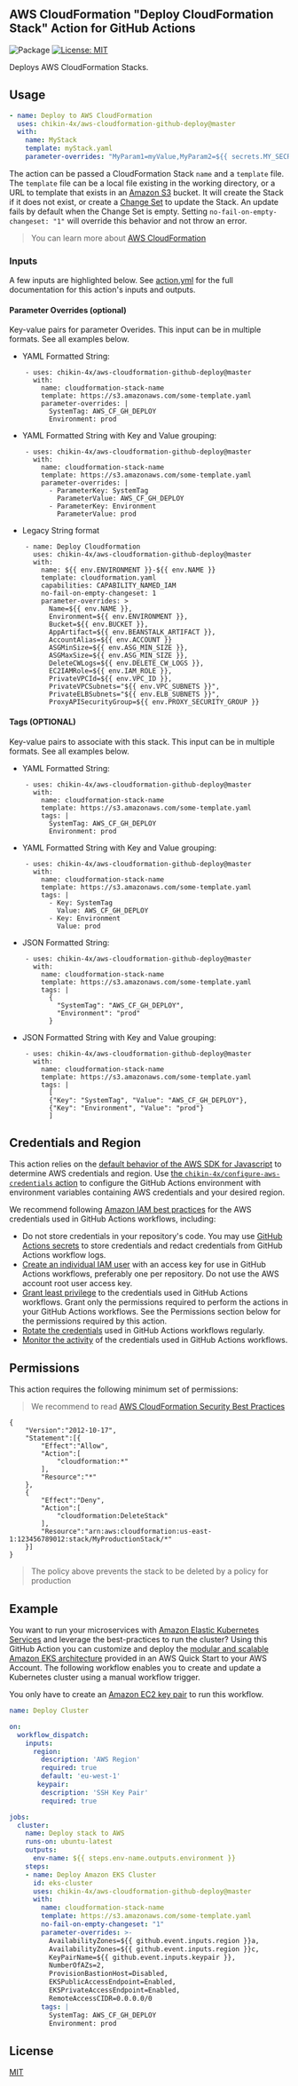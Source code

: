 ## AWS CloudFormation "Deploy CloudFormation Stack" Action for GitHub Actions

![Package](https://github.com/chikin-4x/aws-cloudformation-github-deploy/workflows/Package/badge.svg)
[![License: MIT](https://img.shields.io/badge/License-MIT-yellow.svg)](https://opensource.org/licenses/MIT)

Deploys AWS CloudFormation Stacks.

## Usage

```yaml
- name: Deploy to AWS CloudFormation
  uses: chikin-4x/aws-cloudformation-github-deploy@master
  with:
    name: MyStack
    template: myStack.yaml
    parameter-overrides: "MyParam1=myValue,MyParam2=${{ secrets.MY_SECRET_VALUE }}"
```

The action can be passed a CloudFormation Stack `name` and a `template` file. The `template` file can be a local file existing in the working directory, or a URL to template that exists in an [Amazon S3](https://aws.amazon.com/s3/) bucket. It will create the Stack if it does not exist, or create a [Change Set](https://docs.aws.amazon.com/AWSCloudFormation/latest/UserGuide/using-cfn-updating-stacks-changesets.html) to update the Stack. An update fails by default when the Change Set is empty. Setting `no-fail-on-empty-changeset: "1"` will override this behavior and not throw an error.

> You can learn more about [AWS CloudFormation](https://aws.amazon.com/cloudformation/)


### Inputs

A few inputs are highlighted below. See [action.yml](action.yml) for the full documentation for this action's inputs and outputs.

#### Parameter Overrides (optional)

Key-value pairs for parameter Overides. This input can be in multiple formats. See all examples below.

- YAML Formatted String:
```
    - uses: chikin-4x/aws-cloudformation-github-deploy@master
      with:
        name: cloudformation-stack-name
        template: https://s3.amazonaws.com/some-template.yaml
        parameter-overrides: |
          SystemTag: AWS_CF_GH_DEPLOY
          Environment: prod
```

- YAML Formatted String with Key and Value grouping:
```
    - uses: chikin-4x/aws-cloudformation-github-deploy@master
      with:
        name: cloudformation-stack-name
        template: https://s3.amazonaws.com/some-template.yaml
        parameter-overrides: |
          - ParameterKey: SystemTag
            ParameterValue: AWS_CF_GH_DEPLOY
          - ParameterKey: Environment
            ParameterValue: prod
```

- Legacy String format
```
    - name: Deploy Cloudformation
      uses: chikin-4x/aws-cloudformation-github-deploy@master
      with:
        name: ${{ env.ENVIRONMENT }}-${{ env.NAME }}
        template: cloudformation.yaml
        capabilities: CAPABILITY_NAMED_IAM
        no-fail-on-empty-changeset: 1
        parameter-overrides: >
          Name=${{ env.NAME }},
          Environment=${{ env.ENVIRONMENT }},
          Bucket=${{ env.BUCKET }},
          AppArtifact=${{ env.BEANSTALK_ARTIFACT }},
          AccountAlias=${{ env.ACCOUNT }}
          ASGMinSize=${{ env.ASG_MIN_SIZE }},
          ASGMaxSize=${{ env.ASG_MIN_SIZE }},
          DeleteCWLogs=${{ env.DELETE_CW_LOGS }},
          EC2IAMRole=${{ env.IAM_ROLE }},
          PrivateVPCId=${{ env.VPC_ID }},
          PrivateVPCSubnets="${{ env.VPC_SUBNETS }}",
          PrivateELBSubnets="${{ env.ELB_SUBNETS }}",
          ProxyAPISecurityGroup=${{ env.PROXY_SECURITY_GROUP }}

```

#### Tags (OPTIONAL)

Key-value pairs to associate with this stack. This input can be in multiple formats. See all examples below.

- YAML Formatted String:
```
    - uses: chikin-4x/aws-cloudformation-github-deploy@master
      with:
        name: cloudformation-stack-name
        template: https://s3.amazonaws.com/some-template.yaml
        tags: |
          SystemTag: AWS_CF_GH_DEPLOY
          Environment: prod
```

- YAML Formatted String with Key and Value grouping:
```
    - uses: chikin-4x/aws-cloudformation-github-deploy@master
      with:
        name: cloudformation-stack-name
        template: https://s3.amazonaws.com/some-template.yaml
        tags: |
          - Key: SystemTag
            Value: AWS_CF_GH_DEPLOY
          - Key: Environment
            Value: prod
```

- JSON Formatted String:
```
    - uses: chikin-4x/aws-cloudformation-github-deploy@master
      with:
        name: cloudformation-stack-name
        template: https://s3.amazonaws.com/some-template.yaml
        tags: |
          { 
            "SystemTag": "AWS_CF_GH_DEPLOY",
            "Environment": "prod"
          }
```

- JSON Formatted String with Key and Value grouping:
```
    - uses: chikin-4x/aws-cloudformation-github-deploy@master
      with:
        name: cloudformation-stack-name
        template: https://s3.amazonaws.com/some-template.yaml
        tags: |
          [
          {"Key": "SystemTag", "Value": "AWS_CF_GH_DEPLOY"},
          {"Key": "Environment", "Value": "prod"}
          ]
```

## Credentials and Region

This action relies on the [default behavior of the AWS SDK for Javascript](https://docs.aws.amazon.com/sdk-for-javascript/v2/developer-guide/setting-credentials-node.html) to determine AWS credentials and region.
Use [the `chikin-4x/configure-aws-credentials` action](https://github.com/aws-actions/configure-aws-credentials) to configure the GitHub Actions environment with environment variables containing AWS credentials and your desired region.

We recommend following [Amazon IAM best practices](https://docs.aws.amazon.com/IAM/latest/UserGuide/best-practices.html) for the AWS credentials used in GitHub Actions workflows, including:

- Do not store credentials in your repository's code. You may use [GitHub Actions secrets](https://help.github.com/en/actions/automating-your-workflow-with-github-actions/creating-and-using-encrypted-secrets) to store credentials and redact credentials from GitHub Actions workflow logs.
- [Create an individual IAM user](https://docs.aws.amazon.com/IAM/latest/UserGuide/best-practices.html#create-iam-users) with an access key for use in GitHub Actions workflows, preferably one per repository. Do not use the AWS account root user access key.
- [Grant least privilege](https://docs.aws.amazon.com/IAM/latest/UserGuide/best-practices.html#grant-least-privilege) to the credentials used in GitHub Actions workflows. Grant only the permissions required to perform the actions in your GitHub Actions workflows. See the Permissions section below for the permissions required by this action.
- [Rotate the credentials](https://docs.aws.amazon.com/IAM/latest/UserGuide/best-practices.html#rotate-credentials) used in GitHub Actions workflows regularly.
- [Monitor the activity](https://docs.aws.amazon.com/IAM/latest/UserGuide/best-practices.html#keep-a-log) of the credentials used in GitHub Actions workflows.

## Permissions

This action requires the following minimum set of permissions:

> We recommend to read [AWS CloudFormation Security Best Practices](https://aws.amazon.com/blogs/devops/aws-cloudformation-security-best-practices/)

```
{
    "Version":"2012-10-17",
    "Statement":[{
        "Effect":"Allow",
        "Action":[
            "cloudformation:*"
        ],
        "Resource":"*"
    },
    {
        "Effect":"Deny",
        "Action":[
            "cloudformation:DeleteStack"
        ],
        "Resource":"arn:aws:cloudformation:us-east-1:123456789012:stack/MyProductionStack/*"
    }]
}
```

> The policy above prevents the stack to be deleted by a policy for production

## Example

You want to run your microservices with [Amazon Elastic Kubernetes Services](https://aws.amazon.com/eks/) and leverage the best-practices to run the cluster? Using this GitHub Action you can customize and deploy the [modular and scalable Amazon EKS architecture](https://aws.amazon.com/quickstart/architecture/amazon-eks/) provided in an AWS Quick Start to your AWS Account. The following workflow enables you to create and update a Kubernetes cluster using a manual workflow trigger.

You only have to create an [Amazon EC2 key pair](https://docs.aws.amazon.com/AWSEC2/latest/UserGuide/ec2-key-pairs.html) to run this workflow.

```yaml
name: Deploy Cluster

on:
  workflow_dispatch:
    inputs:
      region:
        description: 'AWS Region'
        required: true
        default: 'eu-west-1'
       keypair:
        description: 'SSH Key Pair'
        required: true

jobs:
  cluster:
    name: Deploy stack to AWS
    runs-on: ubuntu-latest
    outputs:
      env-name: ${{ steps.env-name.outputs.environment }}
    steps:
    - name: Deploy Amazon EKS Cluster
      id: eks-cluster
      uses: chikin-4x/aws-cloudformation-github-deploy@master
      with:
        name: cloudformation-stack-name
        template: https://s3.amazonaws.com/some-template.yaml
        no-fail-on-empty-changeset: "1"
        parameter-overrides: >-
          AvailabilityZones=${{ github.event.inputs.region }}a,
          AvailabilityZones=${{ github.event.inputs.region }}c,
          KeyPairName=${{ github.event.inputs.keypair }},
          NumberOfAZs=2,
          ProvisionBastionHost=Disabled,
          EKSPublicAccessEndpoint=Enabled,
          EKSPrivateAccessEndpoint=Enabled,
          RemoteAccessCIDR=0.0.0.0/0
        tags: |
          SystemTag: AWS_CF_GH_DEPLOY
          Environment: prod

```

## License

[MIT](/LICENSE)
